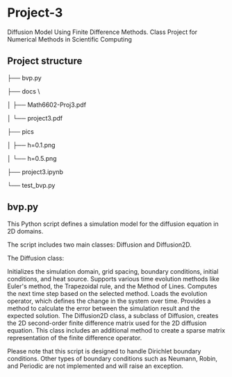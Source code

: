 # Project-3
Diffusion Model Using Finite Difference Methods. Class Project for Numerical Methods in Scientific Computing

## Project structure
├── bvp.py 

├── docs \

│   ├── Math6602-Proj3.pdf 

│   └── project3.pdf 

├── pics 

│   ├── h=0.1.png 

│   └── h=0.5.png

├── project3.ipynb

└── test_bvp.py

## bvp.py
This Python script defines a simulation model for the diffusion equation in 2D domains.

The script includes two main classes: Diffusion and Diffusion2D.

The Diffusion class:

Initializes the simulation domain, grid spacing, boundary conditions, initial conditions, and heat source.
Supports various time evolution methods like Euler's method, the Trapezoidal rule, and the Method of Lines.
Computes the next time step based on the selected method.
Loads the evolution operator, which defines the change in the system over time.
Provides a method to calculate the error between the simulation result and the expected solution.
The Diffusion2D class, a subclass of Diffusion, creates the 2D second-order finite difference matrix used for the 2D diffusion equation. This class includes an additional method to create a sparse matrix representation of the finite difference operator.

Please note that this script is designed to handle Dirichlet boundary conditions. Other types of boundary conditions such as Neumann, Robin, and Periodic are not implemented and will raise an exception.







